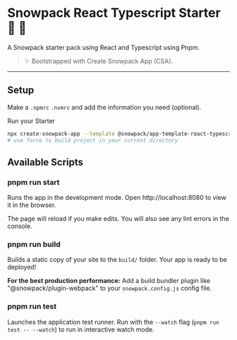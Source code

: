 # Snowpack React Typescript Starter 🧨 🤙

A Snowpack starter pack using React and Typescript using Pnpm.

> ✨ Bootstrapped with Create Snowpack App (CSA).

---

## Setup

Make a `.npmrc` `.nvmrc` and add the information you need (optional).

Run your Starter

```sh
npx create-snowpack-app --template @snowpack/app-template-react-typescript --target . --force --use-pnpm
# use force to build project in your current directory
```

## Available Scripts

### pnpm run start

Runs the app in the development mode.
Open http://localhost:8080 to view it in the browser.

The page will reload if you make edits.
You will also see any lint errors in the console.

### pnpm run build

Builds a static copy of your site to the `build/` folder.
Your app is ready to be deployed!

**For the best production performance:** Add a build bundler plugin like "@snowpack/plugin-webpack" to your `snowpack.config.js` config file.

### pnpm run test

Launches the application test runner.
Run with the `--watch` flag (`pnpm run test -- --watch`) to run in interactive watch mode.

